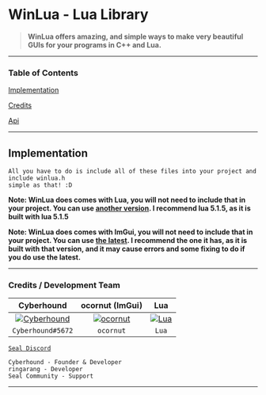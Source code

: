 # WinLua - Lua Library

> **WinLua offers amazing, and simple ways to make
> very beautiful GUIs for your programs in C++ and Lua.**

---

### Table of Contents
[Implementation](#implementation)

[Credits](#credits)

[Api](https://github.com/Cyberhound/WinLua-Rewrite/blob/master/doc/api.txt)

---

<a name="implementation"></a>
## Implementation

```
All you have to do is include all of these files into your project and include winlua.h
simple as that! :D
```
**Note: WinLua does comes with Lua, you will not need to include that
in your project. You can use <a href="https://www.lua.org/versions.html">another version</a>. I recommend lua 5.1.5, as it is built with lua 5.1.5**

**Note: WinLua does comes with ImGui, you will not need to include that
in your project. You can use <a href="https://https://github.com/ocornut/imgui/">the latest</a>. I recommend the one it has, as it is built with that version, and it may cause errors and some fixing to do if you do use the latest.**

---

<a name="credits"></a>
### Credits / Development Team

| <a>**Cyberhound**</a> | <a>**ocornut (ImGui)**</a> | <a>**Lua**</a> |
| :---: | :---: | :---: |
| [![Cyberhound](https://avatars0.githubusercontent.com/u/28367274?v=4&s=150)](https://github.com/Cyberhound)    | [![ocornut](https://avatars3.githubusercontent.com/u/8225057?v=4&s=150)](https://github.com/ocornut/imgui/)     | [![Lua](https://www.lua.org/images/lua-logo.gif)](http://www.lua.org/)     |
| <a>`Cyberhound#5672`</a> | <a>`ocornut`</a> | <a>`Lua`</a> |

<a href="https://discord.gg/rapUxNa" target="_blank">`Seal Discord`</a>

```
Cyberhound - Founder & Developer
ringarang - Developer
Seal Community - Support
```

---
